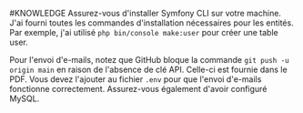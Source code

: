 #KNOWLEDGE
Assurez-vous d'installer Symfony CLI sur votre machine. J'ai fourni toutes les commandes d'installation nécessaires pour les entités. Par exemple, j'ai utilisé `php bin/console make:user` pour créer une table user.

Pour l'envoi d'e-mails, notez que GitHub bloque la commande `git push -u origin main` en raison de l'absence de clé API. Celle-ci est fournie dans le PDF. Vous devez l'ajouter au fichier `.env` pour que l'envoi d'e-mails fonctionne correctement. Assurez-vous également d'avoir configuré MySQL.
